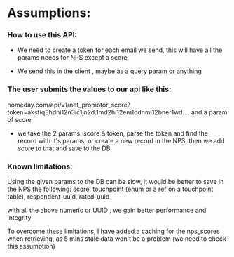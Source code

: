 # Assumptions:

### How to use this API:

- We need to create a token for each email we send, this will have all the params needs for NPS except a score

- We send this in the client , maybe as a query param or anything

### The user submits the values to our api like this:

homeday.com/api/v1/net_promotor_score?token=aksfiq3hdni12n3ic1jn2d.1md2hi12em1odnmi12bner1wd....
and a param of score

- we take the 2 params: score & token, parse the token and find the record with it's params, or create a new record in the NPS,
  then we add score to that and save to the DB

### Known limitations:

Using the given params to the DB can be slow, it would be better to save in the NPS the following:
score, touchpoint (enum or a ref on a touchpoint table), respondent_uuid, rated_uuid

with all the above numeric or UUID , we gain better performance and integrity

To overcome these limitations, I have added a caching for the nps_scores when retrieving, as 5 mins stale data won't be a problem (we need to check this assumption)
